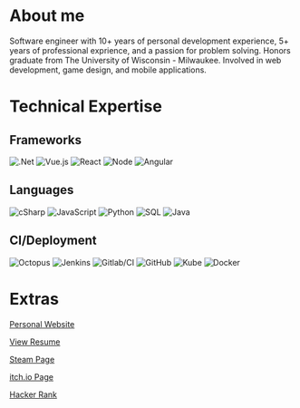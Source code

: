 # About me

Software engineer with 10+ years of personal development experience, 5+ years of professional exprience, and a passion for problem solving. Honors graduate from The University of Wisconsin - Milwaukee. Involved in web development, game design, and mobile applications. 

<h1>Technical Expertise</h1>

<h2>Frameworks</h3>

![.Net](https://i.imgur.com/K0HdMF2.png)
![Vue.js](https://i.imgur.com/XK4Xihe.png)
![React](https://www.vectorlogo.zone/logos/reactjs/reactjs-ar21.svg)
![Node](https://www.vectorlogo.zone/logos/nodejs/nodejs-ar21.svg)
![Angular](https://www.vectorlogo.zone/logos/angular/angular-ar21.svg)

<h2>Languages</h2>

![cSharp](https://i.imgur.com/W3lQarK.png)
![JavaScript](https://www.vectorlogo.zone/logos/javascript/javascript-horizontal.svg)
![Python](https://www.vectorlogo.zone/logos/python/python-horizontal.svg)
![SQL](https://i.imgur.com/7Q9t5lQ.png)
![Java](https://www.vectorlogo.zone/logos/java/java-horizontal.svg)

<h2>CI/Deployment</h2>

![Octopus](https://i.imgur.com/1woytuM.png)
![Jenkins](https://www.vectorlogo.zone/logos/jenkins/jenkins-ar21.svg)
![Gitlab/CI](https://www.vectorlogo.zone/logos/gitlab/gitlab-ar21.svg)
![GitHub](https://www.vectorlogo.zone/logos/github/github-ar21.svg)
![Kube](https://www.vectorlogo.zone/logos/kubernetes/kubernetes-ar21.svg)
![Docker](https://www.vectorlogo.zone/logos/docker/docker-ar21.svg)

<h1>Extras</h1>

[Personal Website](https://www.tommydomenico.com/)

[View Resume](https://drive.google.com/file/d/1lCC-kbaSJLEAQPqXIycHXZ0jKyXOiPbD/view)

[Steam Page](https://store.steampowered.com/search/?developer=Tom%20Domenico)

[itch.io Page](https://tomdomgames.itch.io/)

[Hacker Rank](https://www.hackerrank.com/tomdom)
